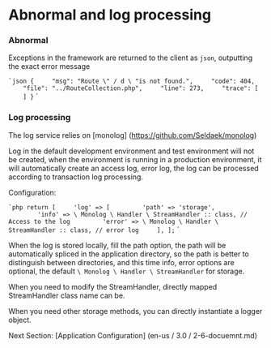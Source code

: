 # Abnormal and log processing

### Abnormal

Exceptions in the framework are returned to the client as `json`, outputting the exact error message

`` `json
{
    "msg": "Route \" / d \ "is not found.",
    "code": 404,
    "file": "../RouteCollection.php",
    "line": 273,
    "trace": [
    ]
}
`` `

### Log processing

The log service relies on [monolog] (https://github.com/Seldaek/monolog)

Log in the default development environment and test environment will not be created, when the environment is running in a production environment, it will automatically create an access log, error log, the log can be processed according to transaction log processing.

Configuration:

`` `php
return [
    'log' => [
        'path' => 'storage',
        'info' => \ Monolog \ Handler \ StreamHandler :: class, // Access to the log
        'error' => \ Monolog \ Handler \ StreamHandler :: class, // error log
    ],
];
`` `

When the log is stored locally, fill the path option, the path will be automatically spliced ​​in the application directory, so the path is better to distinguish between directories, and this time info, error options are optional, the default `\ Monolog \ Handler \ StreamHandler` for storage.

When you need to modify the StreamHandler, directly mapped StreamHandler class name can be.

When you need other storage methods, you can directly instantiate a logger object.

Next Section: [Application Configuration] (en-us / 3.0 / 2-6-docuemnt.md)